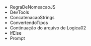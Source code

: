 - RegraDeNomeacaoJS
- DevTools
- ConcatenacaoStrings
- ConvertendoTipos
- Continuação do arquivo de Logica02
- IfElse
- Prompt
